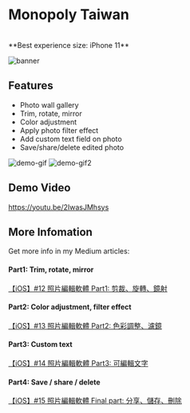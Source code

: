 # Monopoly Taiwan

 <br>
**Best experience size: iPhone 11**

![banner](https://miro.medium.com/max/1920/1*YKB75IujbEesaSo_eveXdA.png)

## Features
* Photo wall gallery
* Trim, rotate, mirror
* Color adjustment
* Apply photo filter effect
* Add custom text field on photo
* Save/share/delete edited photo

![demo-gif](https://miro.medium.com/max/349/1*JtghGw4rTBC2Lp7nvMaG3w.gif) ![demo-gif2](https://miro.medium.com/max/349/1*zRrp7QjBqNdBRRw_4Xztmg.gif) 

## Demo Video
https://youtu.be/2IwasJMhsys

## More Infomation
Get more info in my Medium articles:

#### Part1: Trim, rotate, mirror
[【iOS】#12 照片編輯軟體 Part1: 剪裁、旋轉、鏡射](https://medium.com/%E5%BD%BC%E5%BE%97%E6%BD%98%E7%9A%84-swift-ios-app-%E9%96%8B%E7%99%BC%E6%95%99%E5%AE%A4/ios-12-%E7%85%A7%E7%89%87%E7%B7%A8%E8%BC%AF%E8%BB%9F%E9%AB%94-part1-%E5%89%AA%E8%A3%81-%E6%97%8B%E8%BD%89-%E9%8F%A1%E5%B0%84-567236025970)

#### Part2: Color adjustment, filter effect
[【iOS】#13 照片編輯軟體 Part2: 色彩調整、濾鏡](https://medium.com/%E5%BD%BC%E5%BE%97%E6%BD%98%E7%9A%84-swift-ios-app-%E9%96%8B%E7%99%BC%E6%95%99%E5%AE%A4/ios-13-%E7%85%A7%E7%89%87%E7%B7%A8%E8%BC%AF%E8%BB%9F%E9%AB%94-part2-%E8%89%B2%E5%BD%A9%E8%AA%BF%E6%95%B4-%E6%BF%BE%E9%8F%A1-152da810054a)

#### Part3: Custom text
[【iOS】#14 照片編輯軟體 Part3: 可編輯文字](https://medium.com/%E5%BD%BC%E5%BE%97%E6%BD%98%E7%9A%84-swift-ios-app-%E9%96%8B%E7%99%BC%E6%95%99%E5%AE%A4/ios-14-%E7%85%A7%E7%89%87%E7%B7%A8%E8%BC%AF%E8%BB%9F%E9%AB%94-part3-%E5%8F%AF%E7%B7%A8%E8%BC%AF%E6%96%87%E5%AD%97-a2e772490616)

#### Part4: Save / share / delete
[【iOS】#15 照片編輯軟體 Final part: 分享、儲存、刪除](https://medium.com/%E5%BD%BC%E5%BE%97%E6%BD%98%E7%9A%84-swift-ios-app-%E9%96%8B%E7%99%BC%E6%95%99%E5%AE%A4/ios-15-%E7%85%A7%E7%89%87%E7%B7%A8%E8%BC%AF%E8%BB%9F%E9%AB%94-part4-%E5%88%86%E4%BA%AB-%E5%84%B2%E5%AD%98-%E5%88%AA%E9%99%A4-80ab1fece2e9)
